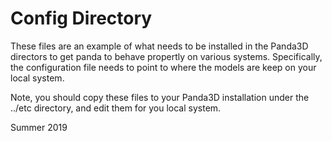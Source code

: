 # Config Directory

These files are an example of what needs to be installed in the Panda3D directors to get panda to behave propertly on various systems.  Specifically, the configuration file needs to point to where the models are keep on your local system.  

Note, you should copy these files to your Panda3D installation under the ../etc directory, and edit them for you local system.

Summer 2019

